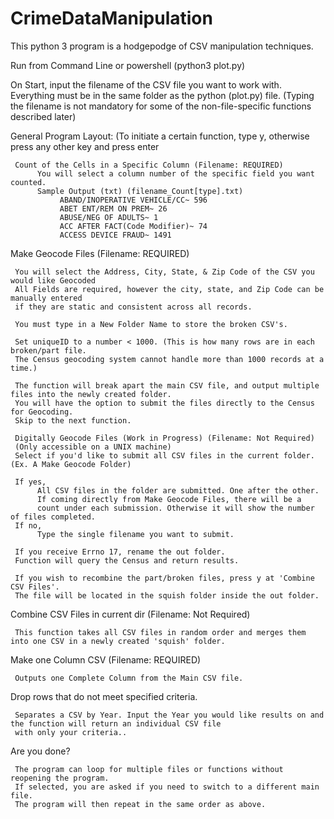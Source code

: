 # CrimeDataManipulation
This python 3 program is a hodgepodge of CSV manipulation techniques. 

Run from Command Line or powershell (python3 plot.py)

On Start, input the filename of the CSV file you want to work with. Everything must be in the same folder as the python (plot.py) file.
(Typing the filename is not mandatory for some of the non-file-specific functions described later)

General Program Layout: (To initiate a certain function, type y, otherwise press any other key and press enter

     Count of the Cells in a Specific Column (Filename: REQUIRED)
          You will select a column number of the specific field you want counted. 
          Sample Output (txt) (filename_Count[type].txt)
               ABAND/INOPERATIVE VEHICLE/CC~ 596 
               ABET ENT/REM ON PREM~ 26 
               ABUSE/NEG OF ADULTS~ 1 
               ACC AFTER FACT(Code Modifier)~ 74 
               ACCESS DEVICE FRAUD~ 1491 

Make Geocode Files (Filename: REQUIRED)

     You will select the Address, City, State, & Zip Code of the CSV you would like Geocoded
     All Fields are required, however the city, state, and Zip Code can be manually entered 
     if they are static and consistent across all records.
     
     You must type in a New Folder Name to store the broken CSV's.
     
     Set uniqueID to a number < 1000. (This is how many rows are in each broken/part file. 
     The Census geocoding system cannot handle more than 1000 records at a time.)
     
     The function will break apart the main CSV file, and output multiple files into the newly created folder.
     You will have the option to submit the files directly to the Census for Geocoding. 
     Skip to the next function.
     
     Digitally Geocode Files (Work in Progress) (Filename: Not Required) 
     (Only accessible on a UNIX machine)
     Select if you'd like to submit all CSV files in the current folder. (Ex. A Make Geocode Folder)
     
     If yes, 
          All CSV files in the folder are submitted. One after the other. 
          If coming directly from Make Geocode Files, there will be a
          count under each submission. Otherwise it will show the number of files completed.
     If no,
          Type the single filename you want to submit. 
          
     If you receive Errno 17, rename the out folder.
     Function will query the Census and return results.
     
     If you wish to recombine the part/broken files, press y at 'Combine CSV Files'. 
     The file will be located in the squish folder inside the out folder.
     
Combine CSV Files in current dir (Filename: Not Required)

     This function takes all CSV files in random order and merges them into one CSV in a newly created 'squish' folder.
     
Make one Column CSV (Filename: REQUIRED)

     Outputs one Complete Column from the Main CSV file.
     
Drop rows that do not meet specified criteria.

     Separates a CSV by Year. Input the Year you would like results on and the function will return an individual CSV file
     with only your criteria.. 
     
Are you done?

     The program can loop for multiple files or functions without reopening the program.
     If selected, you are asked if you need to switch to a different main file. 
     The program will then repeat in the same order as above.

